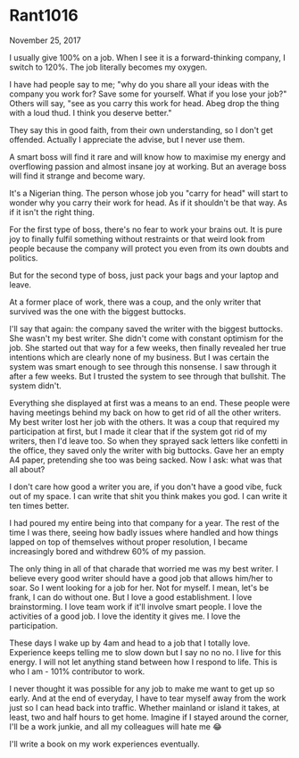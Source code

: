 # Rant1016


November 25, 2017

I usually give 100% on a job. When I see it is a forward-thinking company, I switch to 120%. The job literally becomes my oxygen. 

I have had people say to me; "why do you share all your ideas with the company you work for? Save some for yourself. What if you lose your job?" 
Others will say, "see as you carry this work for head. Abeg drop the thing with a loud thud. I think you deserve better."

They say this in good faith, from their own understanding, so I don't get offended. Actually I appreciate the advise, but I never use them.

A smart boss will find it rare and will know how to maximise my energy and overflowing passion and almost insane joy at working. But an average boss will find it strange and become wary.

It's a Nigerian thing. The person whose job you "carry for head" will start to wonder why you carry their work for head. As if it shouldn't be that way. As if it isn't the right thing.

For the first type of boss, there's no fear to work your brains out. It is pure joy to finally fulfil something without restraints or that weird look from people because the company will protect you even from its own doubts and politics. 

But for the second type of boss, just pack your bags and your laptop and leave.

At a former place of work, there was a coup, and the only writer that survived was the one with the biggest buttocks.

I'll say that again: the company saved the writer with the biggest buttocks. She wasn't my best writer. She didn't come with constant optimism for the job. She started out that way for a few weeks, then finally revealed her true intentions which are clearly none of my business. But I was certain the system was smart enough to see through this nonsense. I saw through it after a few weeks. But I trusted the system to see through that bullshit. The system didn't.

Everything she displayed at first was a means to an end. These people were having meetings behind my back on how to get rid of all the other writers. My best writer lost her job with the others. It was a coup that required my participation at first, but I made it clear that if the system got rid of my writers, then I'd leave too. So when they sprayed sack letters like confetti in the office, they saved only the writer with big buttocks. Gave her an empty A4 paper, pretending she too was being sacked. Now I ask: what was that all about?

I don't care how good a writer you are, if you don't have a good vibe, fuck out of my space. I can write that shit you think makes you god. I can write it ten times better. 

I had poured my entire being into that company for a year. The rest of the time I was there, seeing how badly issues where handled and how things lapped on top of themselves without proper resolution, I became increasingly bored and withdrew 60% of my passion.

The only thing in all of that charade that worried me was my best writer. I believe every good writer should have a good job that allows him/her to soar. So I went looking for a job for her. Not for myself. I mean, let's be frank, I can do without one. But I love a good establishment. I love brainstorming. I love team work if it'll involve smart people. I love the activities of a good job. I love the identity it gives me. I love the participation.

These days I wake up by 4am and head to a job that I totally love. Experience keeps telling me to slow down but I say no no no. I live for this energy. I will not let anything stand between how I respond to life. This is who I am - 101% contributor to work. 

I never thought it was possible for any job to make me want to get up so early. And at the end of everyday, I have to tear myself away from the work just so I can head back into traffic. Whether mainland or island it takes, at least, two and half hours to get home. Imagine if I stayed around the corner, I'll be a work junkie, and all my colleagues will hate me 😂

I'll write a book on my work experiences eventually.